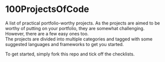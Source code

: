 # 100ProjectsOfCode
A list of practical portfolio-worthy projects. As the projects are aimed to be worthy of putting on your portfolio, they are somewhat challenging. However, there are a few easy ones too.  
The projects are divided into multiple categories and tagged with some suggested languages and frameworks to get you started.

To get started, simply fork this repo and tick off the checklists.
